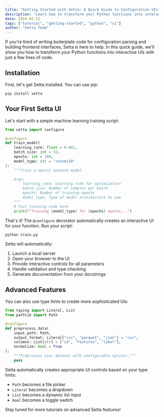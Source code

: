 ```yaml
---
title: "Getting Started with Setta: A Quick Guide to Configuration UIs"
description: "Learn how to transform your Python functions into interactive UIs with Setta in under 5 minutes. No frontend experience required."
date: 2024-02-23
tags: ["tutorial", "getting-started", "python", "ui"]
author: "Setta Team"
---
```


If you're tired of writing boilerplate code for configuration parsing and building frontend interfaces, Setta is here to help. In this quick guide, we'll show you how to transform your Python functions into interactive UIs with just a few lines of code.

## Installation

First, let's get Setta installed. You can use pip:

```bash
pip install setta
```

## Your First Setta UI

Let's start with a simple machine learning training script:

```python
from setta import configure

@configure
def train_model(
    learning_rate: float = 0.001,
    batch_size: int = 32,
    epochs: int = 100,
    model_type: str = "resnet18"
):
    """Train a neural network model.

    Args:
        learning_rate: Learning rate for optimization
        batch_size: Number of samples per batch
        epochs: Number of training epochs
        model_type: Type of model architecture to use
    """
    # Your training code here
    print(f"Training {model_type} for {epochs} epochs...")
```

That's it! The `@configure` decorator automatically creates an interactive UI for your function. Run your script:

```bash
python train.py
```

Setta will automatically:

1. Launch a local server
2. Open your browser to the UI
3. Provide interactive controls for all parameters
4. Handle validation and type checking
5. Generate documentation from your docstrings

## Advanced Features

You can also use type hints to create more sophisticated UIs:

```python
from typing import Literal, List
from pathlib import Path

@configure
def preprocess_data(
    input_path: Path,
    output_format: Literal["csv", "parquet", "json"] = "csv",
    columns: List[str] = ["id", "features", "label"],
    normalize: bool = True
):
    """Preprocess your dataset with configurable options."""
    pass
```

Setta automatically creates appropriate UI controls based on your type hints:

- `Path` becomes a file picker
- `Literal` becomes a dropdown
- `List` becomes a dynamic list input
- `bool` becomes a toggle switch

Stay tuned for more tutorials on advanced Setta features!
